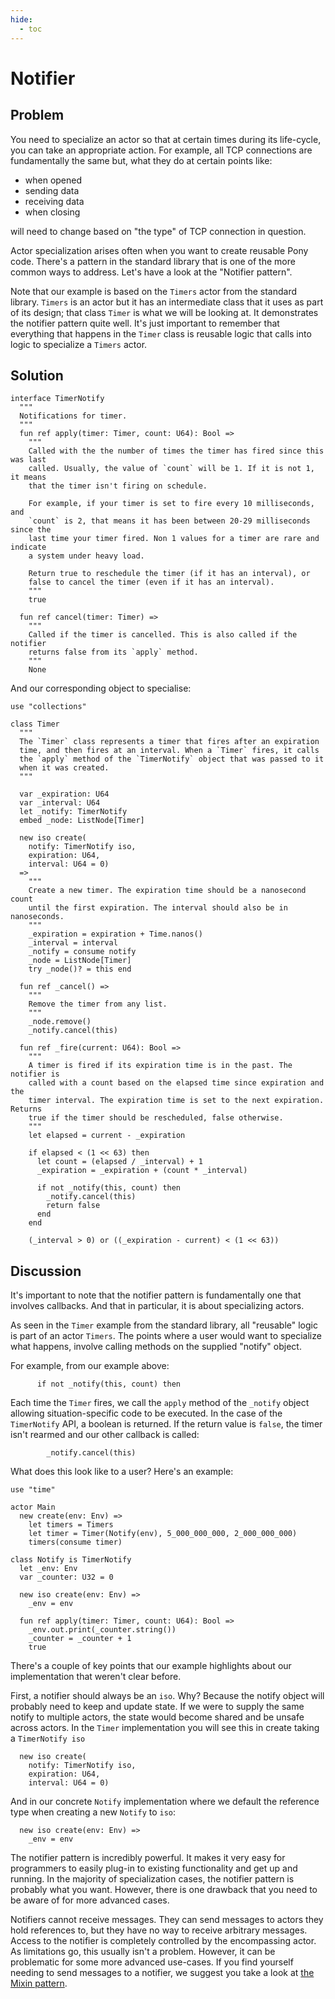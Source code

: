 ```yaml
---
hide:
  - toc
---
```


# Notifier

## Problem

You need to specialize an actor so that at certain times during its life-cycle, you can take an appropriate action. For example, all TCP connections are fundamentally the same but, what they do at certain points like:

- when opened
- sending data
- receiving data
- when closing

will need to change based on "the type" of TCP connection in question.

Actor specialization arises often when you want to create reusable Pony code. There's a pattern in the standard library that is one of the more common ways to address. Let's have a look at the "Notifier pattern".

Note that our example is based on the `Timers` actor from the standard library. `Timers` is an actor but it has an intermediate class that it uses as part of its design; that class `Timer` is what we will be looking at. It demonstrates the notifier pattern quite well. It's just important to remember that everything that happens in the `Timer` class is reusable logic that calls into logic to specialize a `Timers` actor.

## Solution

```pony
interface TimerNotify
  """
  Notifications for timer.
  """
  fun ref apply(timer: Timer, count: U64): Bool =>
    """
    Called with the the number of times the timer has fired since this was last
    called. Usually, the value of `count` will be 1. If it is not 1, it means
    that the timer isn't firing on schedule.

    For example, if your timer is set to fire every 10 milliseconds, and
    `count` is 2, that means it has been between 20-29 milliseconds since the
    last time your timer fired. Non 1 values for a timer are rare and indicate
    a system under heavy load.

    Return true to reschedule the timer (if it has an interval), or
    false to cancel the timer (even if it has an interval).
    """
    true

  fun ref cancel(timer: Timer) =>
    """
    Called if the timer is cancelled. This is also called if the notifier
    returns false from its `apply` method.
    """
    None
```

And our corresponding object to specialise:

```pony
use "collections"

class Timer
  """
  The `Timer` class represents a timer that fires after an expiration
  time, and then fires at an interval. When a `Timer` fires, it calls
  the `apply` method of the `TimerNotify` object that was passed to it
  when it was created.
  """

  var _expiration: U64
  var _interval: U64
  let _notify: TimerNotify
  embed _node: ListNode[Timer]

  new iso create(
    notify: TimerNotify iso,
    expiration: U64,
    interval: U64 = 0)
  =>
    """
    Create a new timer. The expiration time should be a nanosecond count
    until the first expiration. The interval should also be in nanoseconds.
    """
    _expiration = expiration + Time.nanos()
    _interval = interval
    _notify = consume notify
    _node = ListNode[Timer]
    try _node()? = this end

  fun ref _cancel() =>
    """
    Remove the timer from any list.
    """
    _node.remove()
    _notify.cancel(this)

  fun ref _fire(current: U64): Bool =>
    """
    A timer is fired if its expiration time is in the past. The notifier is
    called with a count based on the elapsed time since expiration and the
    timer interval. The expiration time is set to the next expiration. Returns
    true if the timer should be rescheduled, false otherwise.
    """
    let elapsed = current - _expiration

    if elapsed < (1 << 63) then
      let count = (elapsed / _interval) + 1
      _expiration = _expiration + (count * _interval)

      if not _notify(this, count) then
        _notify.cancel(this)
        return false
      end
    end

    (_interval > 0) or ((_expiration - current) < (1 << 63))
```

## Discussion

It's important to note that the notifier pattern is fundamentally one that involves callbacks. And that in particular, it is about specializing actors.

As seen in the `Timer` example from the standard library, all "reusable" logic is part of an actor `Timers`. The points where a user would want to specialize what happens, involve calling methods on the supplied "notify" object.

For example, from our example above:

```pony
      if not _notify(this, count) then
```

Each time the `Timer` fires, we call the `apply` method of the `_notify` object allowing situation-specific code to be executed. In the case of the `TimerNotify` API, a boolean is returned. If the return value is `false`, the timer isn't rearmed and our other callback is called:

```pony
        _notify.cancel(this)
```

What does this look like to a user? Here's an example:

```pony
use "time"

actor Main
  new create(env: Env) =>
    let timers = Timers
    let timer = Timer(Notify(env), 5_000_000_000, 2_000_000_000)
    timers(consume timer)

class Notify is TimerNotify
  let _env: Env
  var _counter: U32 = 0

  new iso create(env: Env) =>
    _env = env

  fun ref apply(timer: Timer, count: U64): Bool =>
    _env.out.print(_counter.string())
    _counter = _counter + 1
    true
```

There's a couple of key points that our example highlights about our implementation that weren't clear before.

First, a notifier should always be an `iso`. Why? Because the notify object will probably need to keep and update state. If we were to supply the same notify to multiple actors, the state would become shared and be unsafe across actors. In the `Timer` implementation you will see this in create taking a `TimerNotify iso`

```pony
  new iso create(
    notify: TimerNotify iso,
    expiration: U64,
    interval: U64 = 0)
```

And in our concrete `Notify` implementation where we default the reference type when creating a new `Notify` to `iso`:

```pony
  new iso create(env: Env) =>
    _env = env
```

The notifier pattern is incredibly powerful. It makes it very easy for programmers to easily plug-in to existing functionality and get up and running. In the majority of specialization cases, the notifier pattern is probably what you want. However, there is one drawback that you need to be aware of for more advanced cases.

Notifiers cannot receive messages. They can send messages to actors they hold references to, but they have no way to receive arbitrary messages. Access to the notifier is completely controlled by the encompassing actor. As limitations go, this usually isn't a problem. However, it can be problematic for some more advanced use-cases. If you find yourself needing to send messages to a notifier, we suggest you take a look at [the Mixin pattern](mixin.md).
